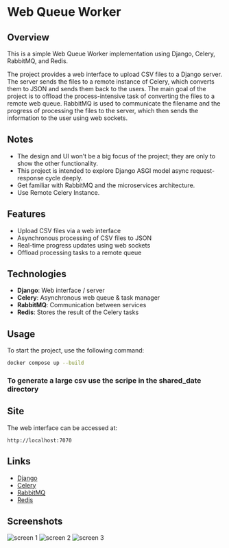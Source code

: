 # Web Queue Worker

## Overview
This is a simple Web Queue Worker implementation using Django, Celery, RabbitMQ, and Redis.

The project provides a web interface to upload CSV files to a Django server. The server sends the files to a remote instance of Celery, which converts them to JSON and sends them back to the users. The main goal of the project is to offload the process-intensive task of converting the files to a remote web queue. RabbitMQ is used to communicate the filename and the progress of processing the files to the server, which then sends the information to the user using web sockets.

## Notes
- The design and UI won't be a big focus of the project; they are only to show the other functionality.
- This project is intended to explore Django ASGI model async request-response cycle deeply.
- Get familiar with RabbitMQ and the microservices architecture.
- Use Remote Celery Instance.

## Features
- Upload CSV files via a web interface
- Asynchronous processing of CSV files to JSON
- Real-time progress updates using web sockets
- Offload processing tasks to a remote queue

## Technologies
- **Django**: Web interface / server
- **Celery**: Asynchronous web queue & task manager
- **RabbitMQ**: Communication between services
- **Redis**: Stores the result of the Celery tasks

## Usage
To start the project, use the following command:
```sh
docker compose up --build
```
### To generate a large csv use the scripe in the shared_date directory

## Site
The web interface can be accessed at:
```
http://localhost:7070
```

## Links
- [Django](https://www.djangoproject.com/)
- [Celery](https://docs.celeryproject.org/en/stable/)
- [RabbitMQ](https://www.rabbitmq.com/)
- [Redis](https://redis.io/)

## Screenshots
![screen 1](https://github.com/user-attachments/assets/18382c0c-0b23-448b-81af-c348437690d5)
![screen 2](https://github.com/user-attachments/assets/f94ca41f-5a7b-4b74-a84e-43484b8348fe)
![screen 3](https://github.com/user-attachments/assets/a31c3f18-191b-4ea1-8ad6-258efda9bd05)

